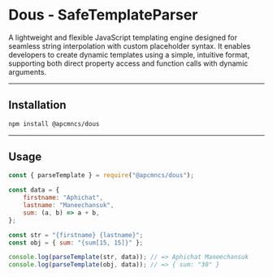 # Dous - SafeTemplateParser

A lightweight and flexible JavaScript templating engine designed for seamless string interpolation with custom placeholder syntax. It enables developers to create dynamic templates using a simple, intuitive format, supporting both direct property access and function calls with dynamic arguments.

---

## Installation

```bash
npm install @apcmncs/dous
```

---

## Usage

```js
const { parseTemplate } = require("@apcmncs/dous");

const data = {
	firstname: "Aphichat",
	lastname: "Maneechansuk",
	sum: (a, b) => a + b,
};

const str = "{firstname} {lastname}";
const obj = { sum: "{sum[15, 15]}" };

console.log(parseTemplate(str, data)); // => Aphichat Maneechansuk
console.log(parseTemplate(obj, data)); // => { sum: "30" }
```
